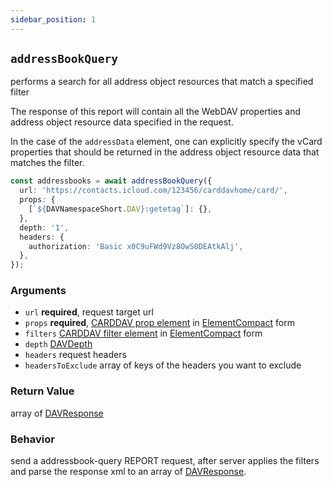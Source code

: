 ```yaml
---
sidebar_position: 1
---
```


## `addressBookQuery`

performs a search for all address object resources that match a specified filter

The response of this report will contain all the WebDAV properties and address
object resource data specified in the request.

In the case of the `addressData` element, one can explicitly specify the
vCard properties that should be returned in the address object
resource data that matches the filter.

```ts
const addressbooks = await addressBookQuery({
  url: 'https://contacts.icloud.com/123456/carddavhome/card/',
  props: {
    [`${DAVNamespaceShort.DAV}:getetag`]: {},
  },
  depth: '1',
  headers: {
    authorization: 'Basic x0C9uFWd9Vz8OwS0DEAtkAlj',
  },
});
```

### Arguments

- `url` **required**, request target url
- `props` **required**, [CARDDAV prop element](https://datatracker.ietf.org/doc/html/rfc6352#section-10.4.2) in [ElementCompact](../types/ElementCompact.md) form
- `filters` [CARDDAV filter element](https://datatracker.ietf.org/doc/html/rfc6352#section-10.5) in [ElementCompact](../types/ElementCompact.md) form
- `depth` [DAVDepth](../types/DAVDepth.md)
- `headers` request headers
- `headersToExclude` array of keys of the headers you want to exclude

### Return Value

array of [DAVResponse](../types/DAVResponse.md)

### Behavior

send a addressbook-query REPORT request, after server applies the filters and parse the response xml to an array of [DAVResponse](../types/DAVResponse.md).
